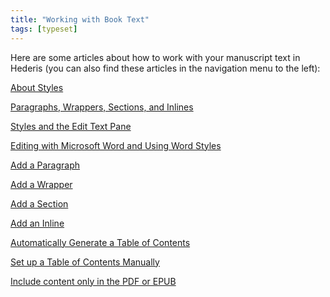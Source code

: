 ```yaml
---
title: "Working with Book Text"
tags: [typeset]
---
```

 
<html><body><section data-type="chapter" class="hsecchapter" data-hederis-type="hsecchapter" id="intro-book-text" data-pi-attrs="id: intro-book-text; data-tags: typeset;" role="doc-chapter" data-tags="typeset" data-author-name=" " data-book-title=" " title="Working with Book Text"><p class="hblkp" data-hederis-type="hblkp" id="p7HtMBArL">Here are some articles about how to work with your manuscript text in Hederis (you can also find these articles in the navigation menu to the left): </p><p class="hblkp" data-hederis-type="hblkp" id="pVl3gJiAK"><a href="{% link _docs/semantic-tagging.md %}" data-hederis-type="hspana" id="pBXGf5Eh9"><span class="Hyperlink" data-hederis-type="hspnspan" id="p7fSNOY13">About Styles</span></a></p><p class="hblkp" data-hederis-type="hblkp" id="pg90DqGoV"><a href="{% link _docs/paragraphs-wrappers-and-sections.md %}" data-hederis-type="hspana" id="p0cfEVhQO"><span class="Hyperlink" data-hederis-type="hspnspan" id="pDRbXJRlg">Paragraphs, Wrappers, Sections, and Inlines</span></a></p><p class="hblkp" data-hederis-type="hblkp" id="p76uvZPZv"><a href="{% link _docs/edit-text-mode.md %}" data-hederis-type="hspana" id="pgXgeMiSU"><span class="Hyperlink" data-hederis-type="hspnspan" id="pEqDksuS5">Styles and the Edit Text Pane</span></a></p><p class="hblkp" data-hederis-type="hblkp" id="p4RnEIdZH"><a href="{% link _docs/fine-tune-styles.md %}" data-hederis-type="hspana" id="pvL7mCQ8u"><span class="Hyperlink" data-hederis-type="hspnspan" id="pZcUarFEW">Editing with Microsoft Word and Using Word Styles</span></a></p><p class="hblkp" data-hederis-type="hblkp" id="pMKfZVLrn"><a href="{% link _docs/add-a-paragraph.md %}" data-hederis-type="hspana" id="pSaZ8aSTO"><span class="Hyperlink" data-hederis-type="hspnspan" id="pK99rPMd7">Add a Paragraph</span></a></p><p class="hblkp" data-hederis-type="hblkp" id="pAHdIlHZj"><a href="{% link _docs/add-a-wrapper.md %}" data-hederis-type="hspana" id="pMDlpNR5l"><span class="Hyperlink" data-hederis-type="hspnspan" id="p3pToVB6J">Add a Wrapper</span></a></p><p class="hblkp" data-hederis-type="hblkp" id="pH0BwJx70"><a href="{% link _docs/add-a-section.md %}" data-hederis-type="hspana" id="p2ZUphjfb"><span class="Hyperlink" data-hederis-type="hspnspan" id="pUpA7Csf6">Add a Section</span></a></p><p class="hblkp" data-hederis-type="hblkp" id="pwzPwZaYj"><a href="{% link _docs/add-an-inline.md %}" data-hederis-type="hspana" id="pLgn7h0o9"><span class="Hyperlink" data-hederis-type="hspnspan" id="p5PlRZLSa">Add an Inline</span></a></p><p class="hblkp" data-hederis-type="hblkp" id="pL32AWhae"><a href="{% link _docs/autogen-a-toc.md %}" data-hederis-type="hspana" id="p3Q1RxmrH"><span class="Hyperlink" data-hederis-type="hspnspan" id="pcFvTsorR">Automatically Generate a Table of Contents</span></a></p><p class="hblkp" data-hederis-type="hblkp" id="p1QvKXBHq"><a href="{% link _docs/setup-a-toc.md %}" data-hederis-type="hspana" id="p6SJyqY1Z"><span class="Hyperlink" data-hederis-type="hspnspan" id="pihRleb8z">Set up a Table of Contents Manually</span></a></p><p class="hblkp" data-hederis-type="hblkp" id="pel5EGHoy"><a href="{% link _docs/include-custom-content.md %}" data-hederis-type="hspana" id="peMHbPibi"><span class="Hyperlink" data-hederis-type="hspnspan" id="pcL5Wzx90">Include content only in the PDF or EPUB</span></a></p></section></body></html>
